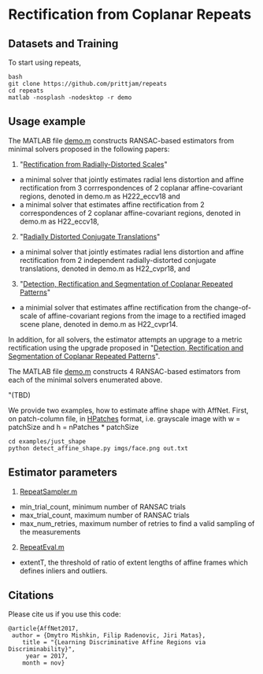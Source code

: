 # Rectification from Coplanar Repeats



## Datasets and Training
To start using repeats, 
```
bash
git clone https://github.com/prittjam/repeats
cd repeats
matlab -nosplash -nodesktop -r demo
```

## Usage example
The MATLAB file [demo.m](TBD) constructs RANSAC-based estimators from minimal solvers proposed in the following papers: 
1. "[Rectification from Radially-Distorted Scales](TBD)" 
  * a minimal solver that jointly estimates radial lens distortion and affine rectification from 3 corrrespondences of 2 coplanar affine-covariant regions, denoted in demo.m as H222_eccv18 and
  * a minimal solver that estimates affine rectification from 2 correspondences of 2 coplanar affine-covariant regions, denoted in demo.m as H22_eccv18,

2. "[Radially Distorted Conjugate Translations](https://arxiv.org/abs/1711.11339)"
  * a minimal solver that jointly estimates radial lens distortion and affine rectification from 2 independent radially-distorted conjugate translations, denoted in demo.m as H22_cvpr18, and

3. "[Detection, Rectification and Segmentation of Coplanar Repeated Patterns](http://cmp.felk.cvut.cz/~prittjam/doc/cvpr14.pdf)"
  * a minimial solver that estimates affine rectification from the change-of-scale of affine-covariant regions from the image to a rectified imaged scene plane, denoted in demo.m as H22_cvpr14.

In addition, for all solvers, the estimator attempts an upgrage to a metric rectification using the upgrade proposed in 
"[Detection, Rectification and Segmentation of Coplanar Repeated Patterns](http://cmp.felk.cvut.cz/~prittjam/doc/cvpr14.pdf)".

The MATLAB file [demo.m](TBD) constructs 4 RANSAC-based estimators from each of the minimal solvers enumerated above.

"(TBD)

We provide two examples, how to estimate affine shape with AffNet. 
First, on patch-column file, in [HPatches](https://github.com/hpatches/hpatches-benchmark) format, i.e. grayscale image with w = patchSize and h = nPatches * patchSize

```
cd examples/just_shape
python detect_affine_shape.py imgs/face.png out.txt
```

## Estimator parameters

1. [RepeatSampler.m](TBD)
  * min_trial_count, minimum number of RANSAC trials
  * max_trial_count, maximum number of RANSAC trials
  * max_num_retries, maximum number of retries to find a valid sampling of the measurements
2. [RepeatEval.m](TBD)
  * extentT, the threshold of ratio of extent lengths of affine frames which defines inliers and outliers. 

## Citations

Please cite us if you use this code:

```
@article{AffNet2017,
 author = {Dmytro Mishkin, Filip Radenovic, Jiri Matas},
    title = "{Learning Discriminative Affine Regions via Discriminability}",
     year = 2017,
    month = nov}
```

